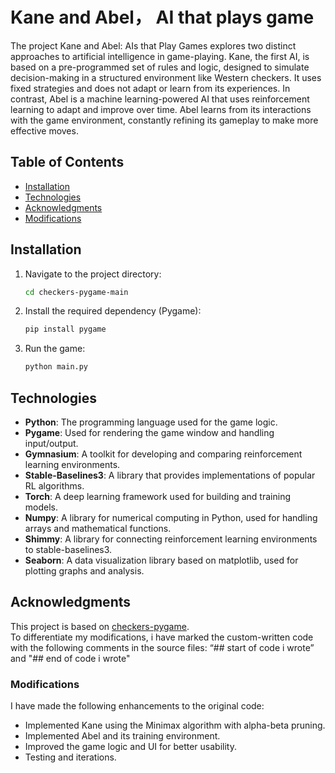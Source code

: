 # Kane and Abel， AI that plays game
The project Kane and Abel: AIs that Play Games explores two distinct approaches to artificial intelligence in game-playing. Kane, the first AI, is based on a pre-programmed set of rules and logic, designed to simulate decision-making in a structured environment like Western checkers. It uses fixed strategies and does not adapt or learn from its experiences. In contrast, Abel is a machine learning-powered AI that uses reinforcement learning to adapt and improve over time. Abel learns from its interactions with the game environment, constantly refining its gameplay to make more effective moves.


## Table of Contents
- [Installation](#installation)
- [Technologies](#technologies)
- [Acknowledgments](#acknowledgments)
- [Modifications](#modifications)

## Installation

1. Navigate to the project directory:
    ```bash
    cd checkers-pygame-main
    ```

2. Install the required dependency (Pygame):
    ```bash
    pip install pygame
    ```

3. Run the game:
    ```bash
    python main.py
    ```
## Technologies
- **Python**: The programming language used for the game logic.
- **Pygame**: Used for rendering the game window and handling input/output.
- **Gymnasium**: A toolkit for developing and comparing reinforcement learning environments.
- **Stable-Baselines3**: A library that provides implementations of popular RL algorithms.
- **Torch**: A deep learning framework used for building and training models.
- **Numpy**: A library for numerical computing in Python, used for handling arrays and mathematical functions.
- **Shimmy**: A library for connecting reinforcement learning environments to stable-baselines3.
- **Seaborn**: A data visualization library based on matplotlib, used for plotting graphs and analysis.

## Acknowledgments 
This project is based on [checkers-pygame](https://github.com/psycocodes/checkers-pygame).  
To differentiate my modifications, i have marked the custom-written code with the following comments in the source files: 
“## start of code i wrote” and "## end of code i wrote"

### Modifications  
I have made the following enhancements to the original code:  
- Implemented Kane  using the Minimax algorithm with alpha-beta pruning.  
- Implemented Abel and its training environment.
- Improved the game logic and UI for better usability. 
- Testing and iterations.




